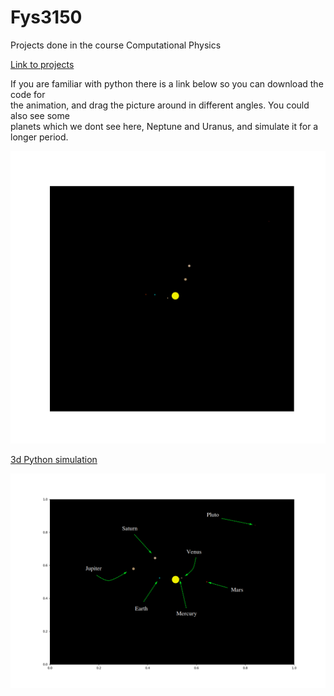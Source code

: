 # Fys3150
Projects done in the course Computational Physics

[Link to projects](https://github.com/endrias34/FYS4150/)

  
If you are familiar with python there is a link below so you can download the code for  
the animation, and drag the picture around in different angles. You could also see some  
planets which we dont see here, Neptune and Uranus, and simulate it for a longer period.  
<p align="center">
  <img src="Solar_system.gif">
</p>

[3d Python simulation](https://github.com/endrias34/FYS4150/blob/master/src/Project-3/3D_Animation.zip)


<p align="center">
  <img src="description.png">
</p>
